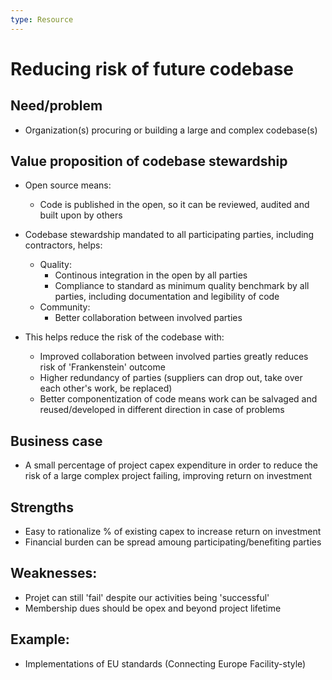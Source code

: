 ```yaml
---
type: Resource
---
```


# Reducing risk of future codebase

## Need/problem 

* Organization(s) procuring or building a large and complex codebase(s)

## Value proposition of codebase stewardship 

* Open source means: 
  * Code is published in the open, so it can be reviewed, audited and built upon by others 

* Codebase stewardship mandated to all participating parties, including contractors, helps:
  * Quality: 
    * Continous integration in the open by all parties
    * Compliance to standard as minimum quality benchmark by all parties, including documentation and legibility of code
  * Community: 
    * Better collaboration between involved parties

* This helps reduce the risk of the codebase with:
  * Improved collaboration between involved parties greatly reduces risk of 'Frankenstein' outcome
  * Higher redundancy of parties (suppliers can drop out, take over each other's work, be replaced)
  * Better componentization of code means work can be salvaged and reused/developed in different direction in case of problems 

## Business case 

* A small percentage of project capex expenditure in order to reduce the risk of a large complex project failing, improving return on investment

## Strengths

* Easy to rationalize % of existing capex to increase return on investment
* Financial burden can be spread amoung participating/benefiting parties

## Weaknesses:

* Projet can still 'fail' despite our activities being 'successful'
* Membership dues should be opex and beyond project lifetime 

## Example:

* Implementations of EU standards (Connecting Europe Facility-style)
